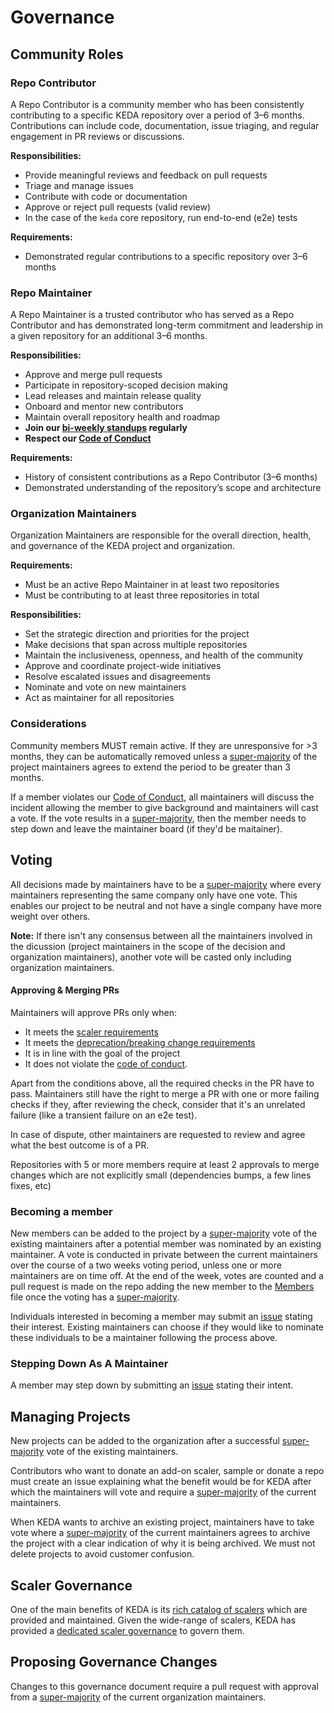 # Governance

## Community Roles

### Repo Contributor

A Repo Contributor is a community member who has been consistently contributing to a specific KEDA repository over a period of 3–6 months. Contributions can include code, documentation, issue triaging, and regular engagement in PR reviews or discussions.

**Responsibilities:**

- Provide meaningful reviews and feedback on pull requests
- Triage and manage issues
- Contribute with code or documentation
- Approve or reject pull requests (valid review)
- In the case of the `keda` core repository, run end-to-end (e2e) tests

**Requirements:**

- Demonstrated regular contributions to a specific repository over 3–6 months

### Repo Maintainer

A Repo Maintainer is a trusted contributor who has served as a Repo Contributor and has demonstrated long-term commitment and leadership in a given repository for an additional 3–6 months.

**Responsibilities:**

- Approve and merge pull requests
- Participate in repository-scoped decision making
- Lead releases and maintain release quality
- Onboard and mentor new contributors
- Maintain overall repository health and roadmap
- **Join our [bi-weekly standups][standup] regularly**
- **Respect our [Code of Conduct][code-of-conduct]**

**Requirements:**

- History of consistent contributions as a Repo Contributor (3–6 months)
- Demonstrated understanding of the repository’s scope and architecture

### Organization Maintainers

Organization Maintainers are responsible for the overall direction, health, and governance of the KEDA project and organization.

**Requirements:**

- Must be an active Repo Maintainer in at least two repositories
- Must be contributing to at least three repositories in total

**Responsibilities:**

- Set the strategic direction and priorities for the project
- Make decisions that span across multiple repositories
- Maintain the inclusiveness, openness, and health of the community
- Approve and coordinate project-wide initiatives
- Resolve escalated issues and disagreements
- Nominate and vote on new maintainers
- Act as maintainer for all repositories

### Considerations

Community members MUST remain active. If they are unresponsive for >3 months, they can be automatically removed unless a
[super-majority][super-majority] of the project maintainers agrees to extend the period to be greater than 3 months.

If a member violates our [Code of Conduct][code-of-conduct], all maintainers will discuss the incident allowing the member to give background and maintainers will cast a vote. If the vote results in a [super-majority][super-majority], then the member needs to step down and leave the maintainer board (if they'd be maitainer).

## Voting

All decisions made by maintainers have to be a [super-majority][super-majority] where every maintainers representing the same company only have one vote. This enables our project to be neutral and not have a single company have more weight over others. 

**Note:** If there isn't any consensus between all the maintainers involved in the dicussion (project maintainers in the scope of the decision and organization maintainers), another vote will be casted only including organization maintainers.

#### Approving & Merging PRs

Maintainers will approve PRs only when:

- It meets the [scaler requirements](https://github.com/kedacore/governance/blob/main/SCALERS.md)
- It meets the [deprecation/breaking change requirements](https://github.com/kedacore/governance/blob/main/DEPRECATIONS.md)
- It is in line with the goal of the project
- It does not violate the [code of conduct](https://github.com/kedacore/governance/blob/main/CODE_OF_CONDUCT.md).

Apart from the conditions above, all the required checks in the PR have to pass. Maintainers still have the right to merge a PR with one or more failing checks if they, after reviewing the check, consider that it's an unrelated failure (like a transient failure on an e2e test).

In case of dispute, other maintainers are requested to review and agree what the best outcome is of a PR.

Repositories with 5 or more members require at least 2 approvals to merge changes which are not explicitly small (dependencies bumps, a few lines fixes, etc)

### Becoming a member

New members can be added to the project by a [super-majority][super-majority]
vote of the existing maintainers after a potential member was nominated by an existing maintainer. A vote is conducted in private between the current maintainers over the course of a two weeks voting period, unless one or more maintainers are on time off. At the end of the week, votes are counted and a pull request is made on the repo adding the new member to the [Members](MEMBERS.md) file once the voting has a [super-majority][super-majority].

Individuals interested in becoming a member may submit an [issue][create-governance-issue] stating their interest.  Existing maintainers can choose if they would like to nominate these individuals to be a maintainer following the process above.

### Stepping Down As A Maintainer

A member may step down by submitting an [issue][create-governance-issue] stating their intent.

## Managing Projects

New projects can be added to the organization after a successful [super-majority][super-majority] vote of the existing maintainers.

Contributors who want to donate an add-on scaler, sample or donate a repo must create an issue explaining what the benefit would be for KEDA after which the maintainers will vote and require a [super-majority][super-majority] of the current maintainers.

When KEDA wants to archive an existing project, maintainers have to take vote where  a [super-majority][super-majority] of the current maintainers agrees to archive the project with a clear indication of why it is being archived. We must not delete projects to avoid customer confusion.

## Scaler Governance

One of the main benefits of KEDA is its [rich catalog of scalers][scaler-catalog] which are provided and maintained. Given the wide-range of scalers, KEDA has provided a [dedicated scaler governance][scalers] to govern them.

## Proposing Governance Changes

Changes to this governance document require a pull request with approval from a
[super-majority][super-majority] of
the current organization maintainers.

[code-of-conduct]: CODE_OF_CONDUCT.md
[create-governance-issue]: https://github.com/kedacore/governance/issues/new
[maintainers]: MAINTAINERS.md
[scaler-catalog]: https://keda.sh/docs/latest/scalers/
[scalers]: SCALERS.md
[standup]: https://keda.sh/community/
[super-majority]: https://en.wikipedia.org/wiki/Supermajority#Two-thirds_vote
